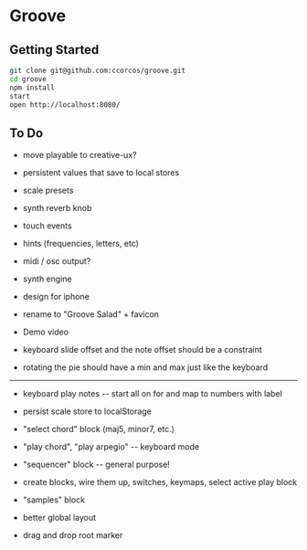 # Groove

## Getting Started

```sh
git clone git@github.com:ccorcos/groove.git
cd groove
npm install
start
open http://localhost:8080/
```

## To Do

- move playable to creative-ux?
- persistent values that save to local stores
- scale presets
- synth reverb knob

- touch events
- hints (frequencies, letters, etc)
- midi / osc output?

- synth engine
- design for iphone
- rename to "Groove Salad" + favicon
- Demo video

- keyboard slide offset and the note offset should be a constraint
- rotating the pie should have a min and max just like the keyboard

---

- keyboard play notes -- start all on for and map to numbers with label
- persist scale store to localStorage
- "select chord" block (maj5, minor7, etc.)
- "play chord", "play arpegio" -- keyboard mode
- "sequencer" block -- general purpose!

- create blocks, wire them up, switches, keymaps, select active play block

- "samples" block
- better global layout
- drag and drop root marker
